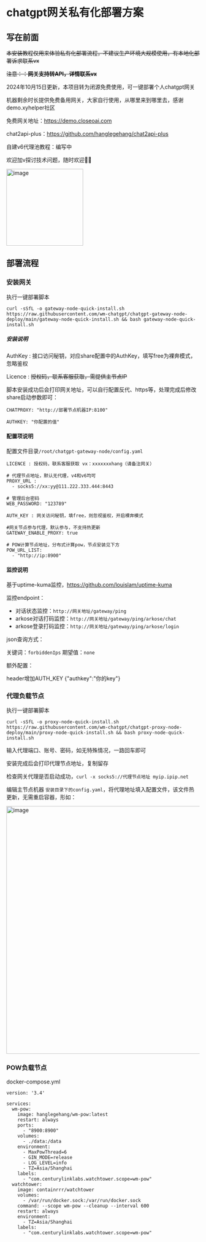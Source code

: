 # chatgpt网关私有化部署方案

## 写在前面
~~本安装教程仅用来体验私有化部署流程，不建议生产环境大规模使用，有本地化部署诉求联系vx~~

~~注意：：**网关支持转API，详情联系vx**~~

2024年10月15日更新，本项目转为闭源免费使用，可一键部署个人chatgpt网关

机器剩余时长提供免费备用网关，大家自行使用，从哪里来到哪里去，感谢demo.xyhelper社区

免费网关地址：https://demo.closeoai.com

chat2api-plus：https://github.com/hanglegehang/chat2api-plus

自建v6代理池教程：编写中

欢迎加v探讨技术问题，随时欢迎👏🏻

<img width="200" alt="image" src="https://github.com/user-attachments/assets/57e790ce-de17-4247-8b6a-0b754585b36b">


## 部署流程

### 安装网关

执行一键部署脚本

```
curl -sSfL -o gateway-node-quick-install.sh https://raw.githubusercontent.com/wm-chatgpt/chatgpt-gateway-node-deploy/main/gateway-node-quick-install.sh && bash gateway-node-quick-install.sh

```
##### 安装说明
AuthKey : 接口访问秘钥，对应share配置中的AuthKey，填写free为裸奔模式，忽略鉴权

Licence : ~~授权码，联系客服获取，需提供主节点IP~~

脚本安装成功后会打印网关地址，可以自行配置反代、https等，处理完成后修改share启动参数即可：

```
CHATPROXY: "http://部署节点机器IP:8100"

AUTHKEY: "你配置的值"
```
#### 配置项说明
配置文件目录`/root/chatgpt-gateway-node/config.yaml`
```
LICENCE : 授权码，联系客服获取 vx：xxxxxxxhang（请备注网关）

# 代理节点地址，默认无代理，v4和v6均可
PROXY_URL :
  - socks5://xx:yy@111.222.333.444:8443

# 管理后台密码
WEB_PASSWORD: "123789"

AUTH_KEY : 网关访问秘钥，填free，则忽视鉴权，开启裸奔模式

#网关节点参与代理，默认参与，不支持热更新
GATEWAY_ENABLE_PROXY: true

# POW计算节点地址，分布式计算pow，节点安装见下方
POW_URL_LIST:
  - "http://ip:8900"
```

#### 监控说明
基于uptime-kuma监控，https://github.com/louislam/uptime-kuma

监控endpoint：

* 对话状态监控：`http://网关地址/gateway/ping`
* arkose对话打码监控：`http://网关地址/gateway/ping/arkose/chat`
* arkose登录打码监控：`http://网关地址/gateway/ping/arkose/login`

json查询方式：

关键词：`forbiddenIps` 期望值：`none`

额外配置：

header增加AUTH_KEY {"authkey":"你的key"}


### 代理负载节点

执行一键部署脚本
```
curl -sSfL -o proxy-node-quick-install.sh https://raw.githubusercontent.com/wm-chatgpt/chatgpt-proxy-node-deploy/main/proxy-node-quick-install.sh && bash proxy-node-quick-install.sh
```
输入代理端口、账号、密码，如无特殊情况，一路回车即可

安装完成后会打印代理节点地址，复制留存

检查网关代理是否启动成功，`curl -x socks5://代理节点地址 myip.ipip.net`

编辑主节点机器 `安装目录下的config.yaml`，将代理地址填入配置文件，该文件热更新，无需重启容器，形如：

<img width="645" alt="image" src="https://github.com/wm-chatgpt/chatgpt-gateway/assets/20039029/64c6ab2d-d42b-45ec-b4c9-6cef9ac47121">

### POW负载节点

docker-compose.yml

```
version: '3.4'

services:
  wm-pow:
    image: hanglegehang/wm-pow:latest
    restart: always
    ports:
      - "8900:8900"
    volumes:
      - ./data:/data
    environment:
      - MaxPowThread=6
      - GIN_MODE=release
      - LOG_LEVEL=info
      - TZ=Asia/Shanghai
    labels:
      - "com.centurylinklabs.watchtower.scope=wm-pow"
  watchtower:
    image: containrrr/watchtower
    volumes:
      - /var/run/docker.sock:/var/run/docker.sock
    command: --scope wm-pow --cleanup --interval 600
    restart: always
    environment:
      - TZ=Asia/Shanghai
    labels:
      - "com.centurylinklabs.watchtower.scope=wm-pow"
```




